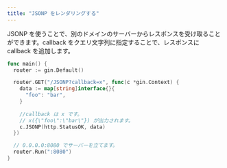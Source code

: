 ```yaml
---
title: "JSONP をレンダリングする"
---
```


JSONP を使うことで、別のドメインのサーバーからレスポンスを受け取ることができます。callback をクエリ文字列に指定することで、レスポンスに callback を追加します。

```go
func main() {
  router := gin.Default()

  router.GET("/JSONP?callback=x", func(c *gin.Context) {
    data := map[string]interface{}{
      "foo": "bar",
    }
    
    //callback は x です。
    // x({\"foo\":\"bar\"}) が出力されます。
    c.JSONP(http.StatusOK, data)
  })

  // 0.0.0.0:8080 でサーバーを立てます。
  router.Run(":8080")
}
```


